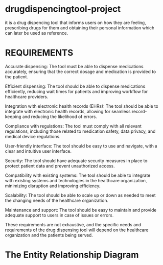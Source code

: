 # drugdispencingtool-project
it is a drug dispencing tool that informs users on how they are feeling, prescribing drugs for them and obtaining their personal information which can later be used as reference.
# REQUIREMENTS

Accurate dispensing: The tool must be able to dispense medications accurately, ensuring that the correct dosage and medication is provided to the patient.

Efficient dispensing: The tool should be able to dispense medications efficiently, reducing wait times for patients and improving workflow for healthcare providers.

Integration with electronic health records (EHRs): The tool should be able to integrate with electronic health records, allowing for seamless record-keeping and reducing the likelihood of errors.

Compliance with regulations: The tool must comply with all relevant regulations, including those related to medication safety, data privacy, and medical device regulations.

User-friendly interface: The tool should be easy to use and navigate, with a clear and intuitive user interface.

Security: The tool should have adequate security measures in place to protect patient data and prevent unauthorized access.

Compatibility with existing systems: The tool should be able to integrate with existing systems and technologies in the healthcare organization, minimizing disruption and improving efficiency.

Scalability: The tool should be able to scale up or down as needed to meet the changing needs of the healthcare organization.

Maintenance and support: The tool should be easy to maintain and provide adequate support to users in case of issues or errors.

These requirements are not exhaustive, and the specific needs and requirements of the drug dispensing tool will depend on the healthcare organization and the patients being served.

# The Entity Relationship Diagram


